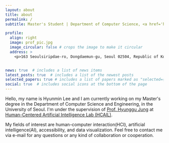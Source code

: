 ```yaml
---
layout: about
title: about
permalink: /
subtitle: Master's Student | Department of Computer Science, <a href='https://www.uos.ac.kr/main.do'>University of Seoul</a>

profile:
  align: right
  image: prof_pic.jpg
  image_circular: false # crops the image to make it circular
  address: >
    <p>163 Seoulsiripdae-ro, Dongdaemun-gu, Seoul 02504, Republic of Korea</p>


news: true  # includes a list of news items
latest_posts: true  # includes a list of the newest posts
selected_papers: true # includes a list of papers marked as "selected={true}"
social: true  # includes social icons at the bottom of the page
---
```


Hello, my name is Hyunmin Lee and I am currently working on my Master's degree in the Department of Computer Science and Engineering, in the University of Seoul. I'm under the supervision of [Prof. Hyunggu Jung](http://www.hyunggujung.com/) at [Human-Centered Artificial Intelligence Lab (HCAIL)](https://hcail.uos.ac.kr/).

My fields of interest are human-computer interaction(HCI), artificial intelligence(AI), accessibility, and data visualization. Feel free to contact me via e-mail for any questions or any kind of collaboration or cooperation.